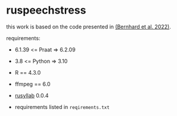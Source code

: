 # ruspeechstress

this work is based on the code presented in [(Bernhard et al. 2022)](https://github.com/vera-bernhard/stress-detector).

requirements:

* 6.1.39 <= Praat => 6.2.09

* 3.8 <= Python => 3.10

* R == 4.3.0

* ffmpeg == 6.0

* [rusyllab](https://github.com/Koziev/rusyllab) 0.0.4

* requirements listed in `reqirements.txt`
